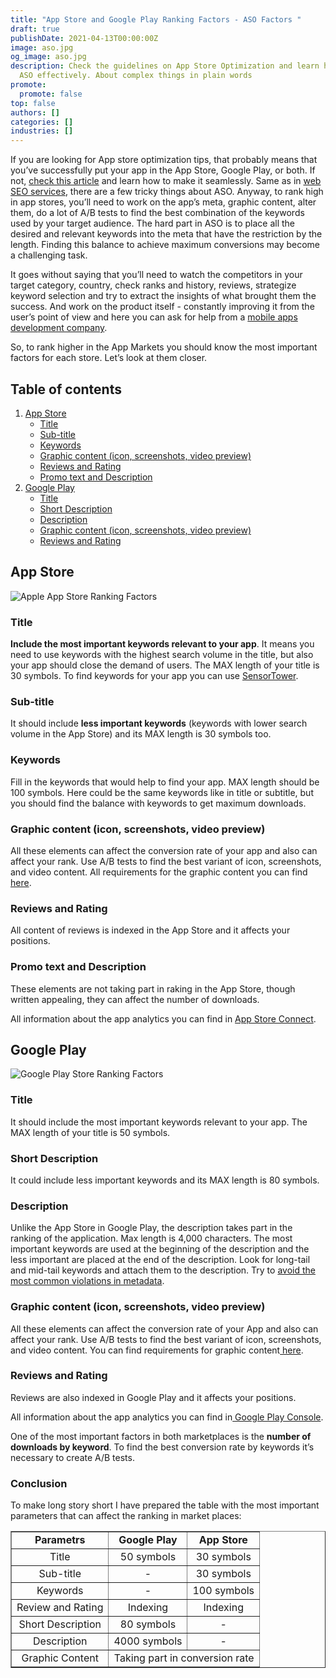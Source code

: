 ```yaml
---
title: "App Store and Google Play Ranking Factors - ASO Factors "
draft: true
publishDate: 2021-04-13T00:00:00Z
image: aso.jpg
og_image: aso.jpg
description: Check the guidelines on App Store Optimization and learn how to do
  ASO effectively. About complex things in plain words
promote:
  promote: false
top: false
authors: []
categories: []
industries: []
---
```

If you are looking for App store optimization tips, that probably means that you’ve successfully put your app in the App Store, Google Play, or both. If not, <a href="https://anadea.info/blog/how-to-put-your-app-in-the-app-store-or-google-play" target="_blank">check this article</a> and learn how to make it seamlessly. Same as in [web SEO services](https://anadea.info/services/seo-service), there are a few tricky things about ASO. Anyway, to rank high in app stores, you’ll need to work on the app’s meta, graphic content, alter them, do a lot of A/B tests to find the best combination of the keywords used by your target audience. The hard part in ASO is to place all the desired and relevant keywords into the meta that have the restriction by the length. Finding this balance to achieve maximum conversions may become a challenging task.

It goes without saying that you’ll need to watch the competitors in your target category, country, check ranks and history, reviews, strategize keyword selection and try to extract the insights of what brought them the success. And work on the product itself - constantly improving it from the user’s point of view and here you can ask for help from a <a href="https://anadea.info/services/mobile-development" target="_blank">mobile apps development company</a>.

So, to rank higher in the App Markets you should know the most important factors for each store. Let’s look at them closer.


<h2>Table of contents</h2>
<ol>
 <li><a href="#app-store">App Store</a>
  <ul>
   <li><a href="#app-store-title">Title</a></li>
   <li><a href="#app-store-subtitle">Sub-title</a></li>
   <li><a href="#app-store-keywords">Keywords</a></li>
   <li><a href="#app-store-graphic-content">Graphic content (icon, screenshots, video preview)</a></li>
   <li><a href="#app-store-reviews">Reviews and Rating</a></li>
   <li><a href="#app-store-promo-description">Promo text and Description</a></li>
  </ul>
 </li>
 <li><a href="#google_play">Google Play</a>
  <ul>
   <li><a href="#google-play-title">Title</a></li>
   <li><a href="#google-play-short-description">Short Description</a></li>
   <li><a href="#google-play-description">Description</a></li>
   <li><a href="#google-play-graphic-content">Graphic content (icon, screenshots, video preview)</a></li>
   <li><a href="#google-play-reviews">Reviews and Rating</a></li>
  </ul>
 </li>
</ol>

<a name="app-store"></a>
## App Store
<img src="aso_for_app_store.png" alt="Apple App Store Ranking Factors">

<a name="app-store-title"></a>
### Title

**Include the most important keywords relevant to your app**. It means you need to use keywords with the highest search volume in the title, but also your app should close the demand of users. The MAX length of your title is 30 symbols. To find keywords for your app you can use <a href="https://sensortower.com/" rel="nofollow" target="_blank">SensorTower</a>.

<a name="app-store-subtitle"></a>
### Sub-title

It should include **less important keywords** (keywords with lower search volume in the App Store) and its MAX length is 30 symbols too.

<a name="app-store-keywords"></a>
### Keywords

Fill in the keywords that would help to find your app. MAX length should be 100 symbols. Here could be the same keywords like in title or subtitle, but you should find the balance with keywords to get maximum downloads.

<a name="app-store-graphic-content"></a>
### Graphic content (icon, screenshots, video preview)

All these elements can affect the conversion rate of your app and also can affect your rank. Use A/B tests to find the best variant of icon, screenshots, and video content. All requirements for the graphic content you can find <a href="https://help.apple.com/app-store-connect/#/dev910472ff2" rel="nofollow" target="_blank"> here</a>.

<a name="app-store-reviews"></a>
### Reviews and Rating

All content of reviews is indexed in the App Store and it affects your positions.

<a name="app-store-promo-description"></a>
### Promo text and Description

These elements are not taking part in raking in the App Store, though written appealing, they can affect the number of downloads.

All information about the app analytics you can find in <a href="https://developer.apple.com/app-store-connect/" rel="nofollow" target="_blank">App Store Connect</a>.

<a name="google-play"></a>
## Google Play

<img src="aso_for_google_play.png" alt="Google Play Store Ranking Factors">

<a name="google-play-title"></a>
### Title

It should include the most important keywords relevant to your app. The MAX length of your title is 50 symbols.

<a name="google-play-short-description"></a>
### Short Description

It could include less important keywords and its MAX length is 80 symbols.

<a name="google-play-description"></a>
### Description

Unlike the App Store in Google Play, the description takes part in the ranking of the application. Max length is 4,000 characters. The most important keywords are used at the beginning of the description and the less important are placed at the end of the description. Look for long-tail and mid-tail keywords and attach them to the description. Try to <a href="https://support.google.com/googleplay/android-developer/answer/9898842#zippy=" rel="nofollow" target="_blank"> avoid the most common violations in metadata</a>.

<a name="google-play-graphic-content"></a>
### Graphic content (icon, screenshots, video preview)

All these elements can affect the conversion rate of your App and also can affect your rank. Use A/B tests to find the best variant of icon, screenshots, and video content. You can find requirements for graphic content<a href="https://support.google.com/googleplay/android-developer/answer/9866151?hl=en&visit_id=637538219534397564-2880302510&rd=1" rel="nofollow" target="_blank"> here</a>.

<a name="google-play-reviews"></a>
### Reviews and Rating
Reviews are also indexed in Google Play and it affects your positions.

All information about the app analytics you can find in<a href="https://developer.android.com/distribute/console" rel="nofollow" target="_blank"> Google Play Console</a>.

One of the most important factors in both marketplaces is the **number of downloads by keyword**. To find the best conversion rate by keywords it’s necessary to create A/B tests.

### Conclusion
To make long story short I have prepared the table with the most important parameters that can affect the ranking in market places:
<table border="1" width="100%">
<tbody>
<tr>
<td align="center"><b>Parametrs</b></td>
<td align="center"><b>Google Play</b></td>
<td align="center"><b>App Store</b></td>
</tr>
<tr>
<td align="center">Title</td>
<td align="center">50 symbols</td>
<td align="center">30 symbols</td>
</tr>
<tr>
<td align="center">Sub-title</td>
<td align="center">-</td>
<td align="center">30 symbols</td>
</tr>
<tr>
<td align="center">Keywords</td>
<td align="center">-</td>
<td align="center">100 symbols</td>
</tr>
<tr>
<td align="center">Review and Rating</td>
<td align="center">Indexing</td>
<td align="center">Indexing</td>
</tr>
<tr>
<td align="center">Short Description</td>
<td align="center">80 symbols</td>
<td align="center">-</td>
</tr>
<tr>
<td align="center">Description</td>
<td align="center">4000 symbols</td>
<td align="center">-</td>
</tr>
<tr>
<td align="center">Graphic Content</td>
<td rowspan="1" colspan="2" align="center" >Taking part in conversion rate</td>
</tr>
</tbody>
</table>
